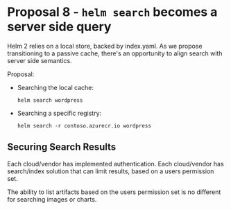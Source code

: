 # Proposal 8 - `helm search` becomes a server side query

Helm 2 relies on a local store, backed by index.yaml. As we propose transitioning to a passive cache, there's an opportunity to align search with server side semantics. 

Proposal:
- Searching the local cache:
  
  `helm search wordpress`

- Searching a specific registry:

  `helm search -r contoso.azurecr.io wordpress`

## Securing Search Results

Each cloud/vendor has implemented authentication. Each cloud/vendor has search/index solution that can limit results, based on a users permission set. 

The ability to list artifacts based on the users permission set is no different for searching images or charts. 


